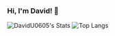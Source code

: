 ### Hi, I'm David! 👋

![DavidU0605's Stats](https://github-readme-stats-davidu0605s-projects.vercel.app/api?username=DavidU0605&theme=vue-dark&show_icons=true&hide_border=true&count_private=true)
![Top Langs](https://github-readme-stats-davidu0605s-projects.vercel.app/api/top-langs/?username=DavidU0605&size_weight=0.5&count_weight=0.5&theme=vue-dark&show_icons=true&hide_border=true&count_private=true&layout=compact)

<!--
**DavidU0605/DavidU0605** is a ✨ _special_ ✨ repository because its `README.md` (this file) appears on your GitHub profile.

Here are some ideas to get you started:

- 🔭 I’m currently working on ...
- 🌱 I’m currently learning ...
- 👯 I’m looking to collaborate on ...
- 🤔 I’m looking for help with ...
- 💬 Ask me about ...
- 📫 How to reach me: ...
- 😄 Pronouns: ...
- ⚡ Fun fact: ...
-->
